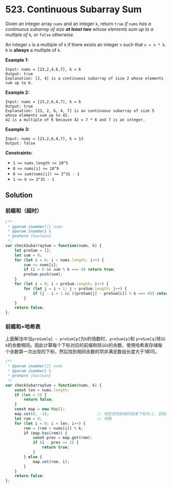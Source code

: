 # 523. Continuous Subarray Sum

Given an integer array `nums` and an integer `k`, return `true` *if* `nums` *has a continuous subarray of size **at least two** whose elements sum up to a multiple of* `k`*, or* `false` *otherwise*.

An integer `x` is a multiple of `k` if there exists an integer `n` such that `x = n * k`. `0` is **always** a multiple of `k`.

 

**Example 1:**

```
Input: nums = [23,2,4,6,7], k = 6
Output: true
Explanation: [2, 4] is a continuous subarray of size 2 whose elements sum up to 6.
```

**Example 2:**

```
Input: nums = [23,2,6,4,7], k = 6
Output: true
Explanation: [23, 2, 6, 4, 7] is an continuous subarray of size 5 whose elements sum up to 42.
42 is a multiple of 6 because 42 = 7 * 6 and 7 is an integer.
```

**Example 3:**

```
Input: nums = [23,2,6,4,7], k = 13
Output: false
```

 

**Constraints:**

- `1 <= nums.length <= 10^5`
- `0 <= nums[i] <= 10^9`
- `0 <= sum(nums[i]) <= 2^31 - 1`
- `1 <= k <= 2^31 - 1`

## Solution

### 前缀和（超时）

```js
/**
 * @param {number[]} nums
 * @param {number} k
 * @return {boolean}
 */
var checkSubarraySum = function(nums, k) {
    let preSum = [];
    let sum = 0;
    for (let i = 0; i < nums.length; i++) {
        sum += nums[i];
        if (i > 0 && sum % k === 0) return true;
        preSum.push(sum);
    }
    for (let i = 0; i < preSum.length; i++) {
        for (let j = i + 1; j < preSum.length; j++) {
            if (j - i > 1 && ((preSum[j] - preSum[i]) % k === 0)) return true;
        }
    }
    return false;
};
```

### 前缀和+哈希表

上面解法中当`preSum[q] − preSum[p]`为`k`的倍数时，`preSum[p]`和 `preSum[q]`除以`k`的余数相同。因此计算每个下标对应的前缀和除以`k`的余数，使用哈希表存储每个余数第一次出现的下标，然后找到相同余数的项并满足数组长度大于1即可。

```js
/**
 * @param {number[]} nums
 * @param {number} k
 * @return {boolean}
 */
var checkSubarraySum = function(nums, k) {
    const len = nums.length;
    if (len < 2) {
        return false;
    }
    const map = new Map();
    map.set(0, -1);                     // 规定空的前缀的结束下标为−1，空前缀的元素和为0
    let rem = 0;						// 余数
    for (let i = 0; i < len; i++) {
        rem = (rem + nums[i]) % k;
        if (map.has(rem)) {
            const prev = map.get(rem);
            if (i - prev >= 2) {
                return true;
            }
        } else {
            map.set(rem, i);
        }
    }
    return false;
};
```

